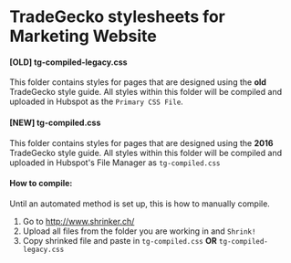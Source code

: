 # TradeGecko stylesheets for Marketing Website

#### [OLD] tg-compiled-legacy.css
This folder contains styles for pages that are designed using the **old** TradeGecko style guide. All styles within this folder will be compiled and uploaded in Hubspot as the `Primary CSS File`.

#### [NEW] tg-compiled.css
This folder contains styles for pages that are designed using the **2016** TradeGecko style guide. All styles within this folder will be compiled and uploaded in Hubspot's File Manager as `tg-compiled.css`

#### How to compile:

Until an automated method is set up, this is how to manually compile.

1. Go to http://www.shrinker.ch/
2. Upload all files from the folder you are working in and `Shrink!`
3. Copy shrinked file and paste in `tg-compiled.css` **OR** `tg-compiled-legacy.css`
